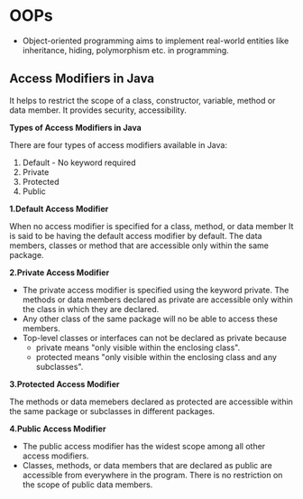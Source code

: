 # OOPs

- Object-oriented programming aims to implement real-world entities like inheritance, hiding, polymorphism etc. in programming.

## Access Modifiers in Java
It helps to restrict the scope of a class, constructor, variable, method or data member. It provides security, accessibility.

__Types of Access Modifiers in Java__

There are four types of access modifiers available in Java:
1. Default - No keyword required
2. Private
3. Protected
4. Public

__1.Default Access Modifier__

When no access modifier is specified for a class, method, or data member 
It is said to be having the default access modifier by default. The data 
members, classes or method that are accessible only within the same package.

__2.Private Access Modifier__

- The private access modifier is specified using the keyword private. The methods or data members declared as private are accessible only within the class in which they are declared.
- Any other class of the same package will no be able to access these members.
- Top-level classes or interfaces can not be declared as private because
    - private means "only visible within the enclosing class".
    - protected means "only visible within the enclosing class and any 
      subclasses".

__3.Protected Access Modifier__

The methods or data memebers declared as protected are accessible within the same package or subclasses in different packages.

__4.Public Access Modifier__

- The public access modifier has the widest scope among all other access modifiers.
- Classes, methods, or data members that are declared as public are accessible from everywhere in the program. There is no restriction on the scope of public data members.
  
















